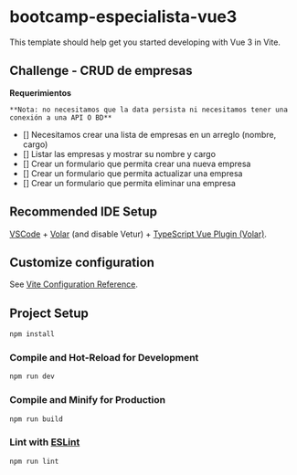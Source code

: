 # bootcamp-especialista-vue3

This template should help get you started developing with Vue 3 in Vite.

## Challenge - CRUD de empresas

**Requerimientos**

    **Nota: no necesitamos que la data persista ni necesitamos tener una conexión a una API O BD**

* [] Necesitamos crear una lista de empresas en un arreglo (nombre, cargo)
* [] Listar las empresas y mostrar su nombre y cargo
* [] Crear un formulario que permita crear una nueva empresa
* [] Crear un formulario que permita actualizar una empresa
* [] Crear un formulario que permita eliminar una empresa

## Recommended IDE Setup

[VSCode](https://code.visualstudio.com/) + [Volar](https://marketplace.visualstudio.com/items?itemName=Vue.volar) (and disable Vetur) + [TypeScript Vue Plugin (Volar)](https://marketplace.visualstudio.com/items?itemName=Vue.vscode-typescript-vue-plugin).

## Customize configuration

See [Vite Configuration Reference](https://vitejs.dev/config/).

## Project Setup

```sh
npm install
```

### Compile and Hot-Reload for Development

```sh
npm run dev
```

### Compile and Minify for Production

```sh
npm run build
```

### Lint with [ESLint](https://eslint.org/)

```sh
npm run lint
```
